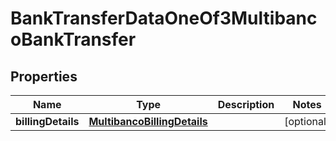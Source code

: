 

# BankTransferDataOneOf3MultibancoBankTransfer


## Properties

| Name | Type | Description | Notes |
|------------ | ------------- | ------------- | -------------|
|**billingDetails** | [**MultibancoBillingDetails**](MultibancoBillingDetails.md) |  |  [optional] |



